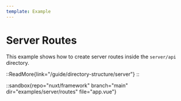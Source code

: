 ```yaml
---
template: Example
---
```


# Server Routes

This example shows how to create server routes inside the `server/api` directory.

::ReadMore{link="/guide/directory-structure/server"}
::

::sandbox{repo="nuxt/framework" branch="main" dir="examples/server/routes" file="app.vue"}
